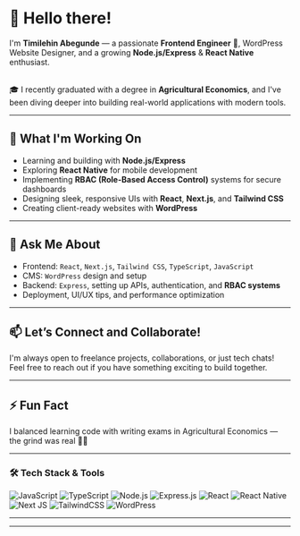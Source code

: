 # 👋 Hello there!

I'm **Timilehin Abegunde** — a passionate **Frontend Engineer** 🚀, WordPress Website Designer, and a growing **Node.js/Express** & **React Native** enthusiast.  
<br/>

🎓 I recently graduated with a degree in **Agricultural Economics**, and I've been diving deeper into building real-world applications with modern tools.

---

## 🚀 What I'm Working On
- Learning and building with **Node.js/Express**
- Exploring **React Native** for mobile development
- Implementing **RBAC (Role-Based Access Control)** systems for secure dashboards
- Designing sleek, responsive UIs with **React**, **Next.js**, and **Tailwind CSS**
- Creating client-ready websites with **WordPress**

---

## 💬 Ask Me About
- Frontend: `React`, `Next.js`, `Tailwind CSS`, `TypeScript`, `JavaScript`
- CMS: `WordPress` design and setup
- Backend: `Express`, setting up APIs, authentication, and **RBAC systems**
- Deployment, UI/UX tips, and performance optimization

---

## 📫 Let’s Connect and Collaborate!
I'm always open to freelance projects, collaborations, or just tech chats! Feel free to reach out if you have something exciting to build together.

---

## ⚡ Fun Fact
I balanced learning code with writing exams in Agricultural Economics — the grind was real 💪😂

---

### 🛠 Tech Stack & Tools

![JavaScript](https://img.shields.io/badge/javascript-%23323330.svg?style=flat-square&logo=javascript&logoColor=%23F7DF1E)
![TypeScript](https://img.shields.io/badge/typescript-%23007ACC.svg?style=flat-square&logo=typescript&logoColor=white)
![Node.js](https://img.shields.io/badge/node.js-339933?style=flat-square&logo=nodedotjs&logoColor=white)
![Express.js](https://img.shields.io/badge/express.js-%23404d59.svg?style=flat-square&logo=express&logoColor=white)
![React](https://img.shields.io/badge/react-%2320232a.svg?style=flat-square&logo=react&logoColor=%2361DAFB)
![React Native](https://img.shields.io/badge/react_native-20232A?style=flat-square&logo=react&logoColor=61DAFB)
![Next JS](https://img.shields.io/badge/Next-black?style=flat-square&logo=next.js&logoColor=white)
![TailwindCSS](https://img.shields.io/badge/tailwindcss-%2338B2AC.svg?style=flat-square&logo=tailwind-css&logoColor=white)
![WordPress](https://img.shields.io/badge/WordPress-%23117AC9.svg?style=flat-square&logo=WordPress&logoColor=white)

---

<!-- Optional GitHub Stats -->
<!--
## 📊 GitHub Stats
![](https://github-readme-stats.vercel.app/api/top-langs/?username=atimscreative&theme=radical&hide_border=true&layout=compact)
![](https://github-readme-stats.vercel.app/api?username=atimscreative&theme=radical&hide_border=true&show_icons=true)
![](https://github-readme-streak-stats.herokuapp.com/?user=atimscreative&theme=radical&hide_border=true)
-->

<!--
## 🌐 Let's Connect
[![LinkedIn](https://img.shields.io/badge/LinkedIn-%230077B5.svg?logo=linkedin&logoColor=white)](https://linkedin.com/in/timilehin-abegunde)
[![Instagram](https://img.shields.io/badge/Instagram-%23E4405F.svg?logo=Instagram&logoColor=white)](https://instagram.com/abegunde_timilehin)
[![X (Twitter)](https://img.shields.io/badge/X-black.svg?logo=X&logoColor=white)](https://x.com/atims_)
[![TikTok](https://img.shields.io/badge/TikTok-%23000000.svg?logo=TikTok&logoColor=white)](https://tiktok.com/@Atimscreatives)
-->

---

<!-- Proudly created with GPRM ( https://gprm.itsvg.in ) -->
